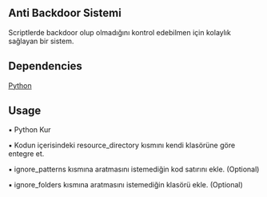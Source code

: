 ## Anti Backdoor Sistemi
Scriptlerde backdoor olup olmadığını kontrol edebilmen için kolaylık sağlayan bir sistem.
## Dependencies 
[Python ](https://www.python.org/)

## Usage
▪ Python Kur

▪ Kodun içerisindeki resource_directory kısmını kendi klasörüne göre entegre et.

▪ ignore_patterns kısmına aratmasını istemediğin kod satırını ekle. (Optional)

▪ ignore_folders kısmına aratmasını istemediğin klasörü ekle. (Optional)
